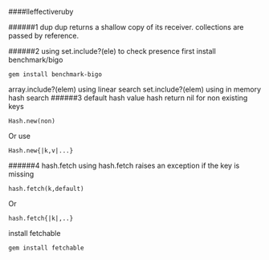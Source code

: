 ####lleffectiveruby

######1 dup
dup returns a shallow copy of its receiver.
collections are passed by reference.

######2 using set.include?(ele) to check presence
first install benchmark/bigo
```
gem install benchmark-bigo
```
array.include?(elem) using linear search
set.include?(elem) using in memory hash search
######3 default hash value
hash return nil for non existing keys
```
Hash.new(non)
```
Or use
```
Hash.new{|k,v|...}
```

######4 hash.fetch
using hash.fetch raises an exception if the key is missing
```
hash.fetch(k,default)
```
Or
```
hash.fetch{|k|,..}
```
install fetchable
```
gem install fetchable
```